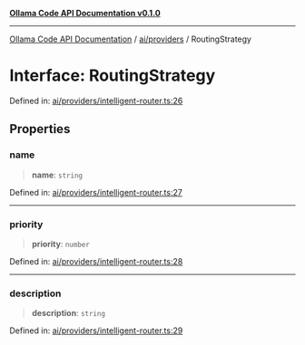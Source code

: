 [**Ollama Code API Documentation v0.1.0**](../../../README.md)

***

[Ollama Code API Documentation](../../../modules.md) / [ai/providers](../README.md) / RoutingStrategy

# Interface: RoutingStrategy

Defined in: [ai/providers/intelligent-router.ts:26](https://github.com/erichchampion/ollama-code/blob/1174940021f16bcb3532cf8cda9d6c9f9b0e072f/ollama-code/src/ai/providers/intelligent-router.ts#L26)

## Properties

### name

> **name**: `string`

Defined in: [ai/providers/intelligent-router.ts:27](https://github.com/erichchampion/ollama-code/blob/1174940021f16bcb3532cf8cda9d6c9f9b0e072f/ollama-code/src/ai/providers/intelligent-router.ts#L27)

***

### priority

> **priority**: `number`

Defined in: [ai/providers/intelligent-router.ts:28](https://github.com/erichchampion/ollama-code/blob/1174940021f16bcb3532cf8cda9d6c9f9b0e072f/ollama-code/src/ai/providers/intelligent-router.ts#L28)

***

### description

> **description**: `string`

Defined in: [ai/providers/intelligent-router.ts:29](https://github.com/erichchampion/ollama-code/blob/1174940021f16bcb3532cf8cda9d6c9f9b0e072f/ollama-code/src/ai/providers/intelligent-router.ts#L29)
